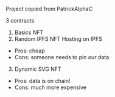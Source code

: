 Project copied from PatrickAlphaC


3 contracts
1. Basics NFT
2. Random IPFS NFT
Hosting on IPFS
- Pros: cheap
- Cons: someone needs to pin our data

3. Dynamic SVG NFT
- Pros: data is on chain!
- Cons: much more expensive
